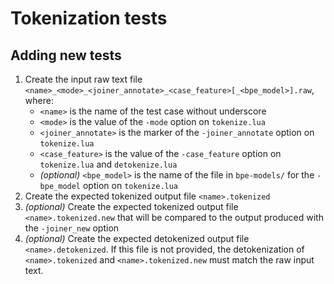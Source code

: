 # Tokenization tests

## Adding new tests

1. Create the input raw text file `<name>_<mode>_<joiner_annotate>_<case_feature>[_<bpe_model>].raw`, where:
   * `<name>` is the name of the test case without underscore
   * `<mode>` is the value of the `-mode` option on `tokenize.lua`
   * `<joiner_annotate>` is the marker of the `-joiner_annotate` option on `tokenize.lua`
   * `<case_feature>` is the value of the `-case_feature` option on `tokenize.lua` and `detokenize.lua`
   * *(optional)* `<bpe_model>` is the name of the file in `bpe-models/` for the `-bpe_model` option on `tokenize.lua`
2. Create the expected tokenized output file `<name>.tokenized`
3. *(optional)* Create the expected tokenized output file `<name>.tokenized.new` that will be compared to the output produced with the `-joiner_new` option
3. *(optional)* Create the expected detokenized output file `<name>.detokenized`.
   If this file is not provided, the detokenization of `<name>.tokenized` and `<name>.tokenized.new` must match the raw input text.

